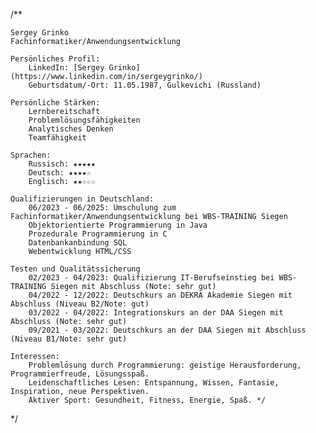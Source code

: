 /**

    Sergey Grinko
    Fachinformatiker/Anwendungsentwicklung
    
    Persönliches Profil:
        LinkedIn: [Sergey Grinko](https://www.linkedin.com/in/sergeygrinko/)
        Geburtsdatum/-Ort: 11.05.1987, Gulkevichi (Russland)
    
    Persönliche Stärken:
        Lernbereitschaft
        Problemlösungsfähigkeiten
        Analytisches Denken
        Teamfähigkeit
   
    Sprachen:
        Russisch: ★★★★★
        Deutsch: ★★★★☆
        Englisch: ★★☆☆☆
    
    Qualifizierungen in Deutschland:
        06/2023 - 06/2025: Umschulung zum Fachinformatiker/Anwendungsentwicklung bei WBS-TRAINING Siegen
        Objektorientierte Programmierung in Java
        Prozedurale Programmierung in C
        Datenbankanbindung SQL
        Webentwicklung HTML/CSS
    
    Testen und Qualitätssicherung
        02/2023 - 04/2023: Qualifizierung IT-Berufseinstieg bei WBS-TRAINING Siegen mit Abschluss (Note: sehr gut)
        04/2022 - 12/2022: Deutschkurs an DEKRA Akademie Siegen mit Abschluss (Niveau B2/Note: gut)
        03/2022 - 04/2022: Integrationskurs an der DAA Siegen mit Abschluss (Note: sehr gut)
        09/2021 - 03/2022: Deutschkurs an der DAA Siegen mit Abschluss (Niveau B1/Note: sehr gut)
    
    Interessen:
        Problemlösung durch Programmierung: geistige Herausforderung, Programmierfreude, Lösungsspaß.
        Leidenschaftliches Lesen: Entspannung, Wissen, Fantasie, Inspiration, neue Perspektiven.
        Aktiver Sport: Gesundheit, Fitness, Energie, Spaß. */

*/

